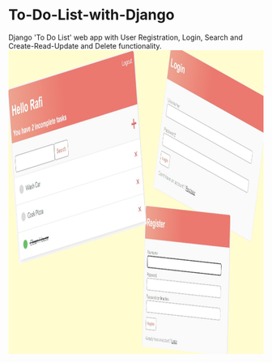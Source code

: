 # To-Do-List-with-Django
Django 'To Do List' web app with User Registration, Login, Search and Create-Read-Update and Delete functionality.
<img src="https://github.com/Shariar-Rafi/To-Do-List-with-Django/blob/main/to_do_list_with_django_img.png" alt="Girl in a jacket" width="1100" height="600">


